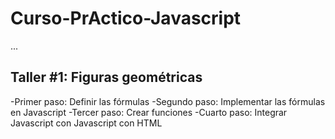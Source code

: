 # Curso-PrActico-Javascript

...

## Taller #1: Figuras geométricas

-Primer paso: Definir las fórmulas
-Segundo paso: Implementar las fórmulas en Javascript
-Tercer paso: Crear funciones
-Cuarto paso: Integrar Javascript con Javascript con HTML